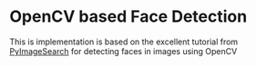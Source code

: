 # OpenCV based Face Detection

This is implementation is based on the excellent tutorial from [PyImageSearch](https://www.pyimagesearch.com/) for detecting faces in images using OpenCV

